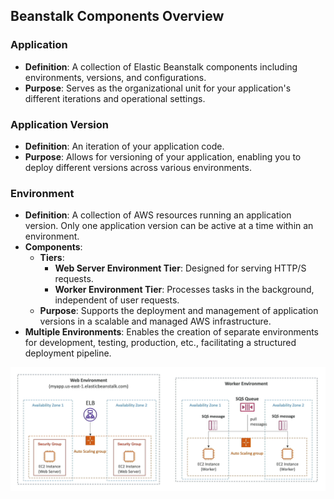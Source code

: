 ## Beanstalk Components Overview

### Application
- **Definition**: A collection of Elastic Beanstalk components including environments, versions, and configurations.
- **Purpose**: Serves as the organizational unit for your application's different iterations and operational settings.

### Application Version
- **Definition**: An iteration of your application code.
- **Purpose**: Allows for versioning of your application, enabling you to deploy different versions across various environments.

### Environment
- **Definition**: A collection of AWS resources running an application version. Only one application version can be active at a time within an environment.
- **Components**:
    - **Tiers**:
        - **Web Server Environment Tier**: Designed for serving HTTP/S requests.
        - **Worker Environment Tier**: Processes tasks in the background, independent of user requests.
    - **Purpose**: Supports the deployment and management of application versions in a scalable and managed AWS infrastructure.
- **Multiple Environments**: Enables the creation of separate environments for development, testing, production, etc., facilitating a structured deployment pipeline.

![Beanstalk tiers](../resources/images/beanstalk-tiers.png)